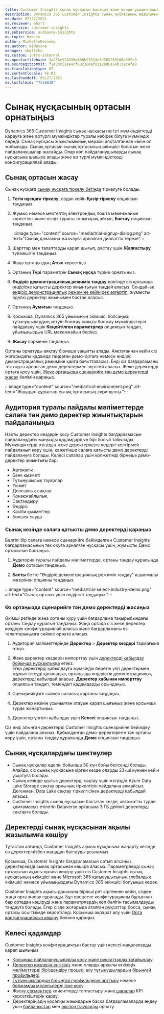 ```yaml
---
title: Customer Insights сынақ нұсқасын жасаңыз және конфигурациялаңыз
description: Dynamics 365 Customer Insights сынақ нұсқасының жазылымын алу және оны конфигурациялау қадамдары.
ms.date: 07/22/2021
ms.reviewer: mhart
ms.service: customer-insights
ms.subservice: audience-insights
ms.topic: how-to
author: MichelleDevaney
ms.author: midevane
manager: shellyha
ms.custom: intro-internal
ms.openlocfilehash: 3a235e924395a606b9332de3d205289288a597a9
ms.sourcegitcommit: f1e3cc51ea4cf68210eaf0210ad6e14b15ac4fe8
ms.translationtype: HT
ms.contentlocale: kk-KZ
ms.lasthandoff: 09/27/2021
ms.locfileid: "7558830"
---
```

# <a name="set-up-a-trial-environment"></a>Сынақ нұсқасының ортасын орнатыңыз 

Dynamics 365 Customer Insights сынақ нұсқасы негізгі мүмкіндіктерді қарауға және әртүрлі мүмкіндіктер туралы көбірек білуге мүмкіндік береді. Сынақ нұсқасы жазылымының мерзімі аяқталғаннан кейін ол жойылады. Сынақ ортасын сынақ ортасының әкімшісі болатын жеке пайдаланушылар жасайды. Олар көп пайдаланушыларды сынақ нұсқасына шақыра алады және әр түрлі мүмкіндіктерді конфигурациялай алады.

## <a name="create-a-trial-environment"></a>Сынақ ортасын жасау

Сынақ нұсқаға [сынақ нұсқаға тіркелу бетінде](https://dynamics.microsoft.com/get-started/free-trial/?appname=customerinsights) тіркелуге болады. 

1. **Тегін нұсқаға тіркелу**, содан кейін **Қазір тіркелу** опциясын таңдаңыз.

1. Жұмыс немесе мектептің электрондық пошта мекенжайын көрсетіңіз және өзіңіз туралы толығырақ айтып, **Бастау** опциясын таңдаңыз.

   :::image type="content" source="media/trial-signup-dialog.png" alt-text="Сынақ данасына жазылуға арналған диалогтік терезе":::

1. Шарттар мен талаптарды қарап шығып, растау үшін **Жалғастыру** түймешігін таңдаңыз.

1. Жаңа ортаңыздың **Атын** көрсетіңіз. 

1. Ортаның **Түрі** параметрін **Сынақ нұсқа** түріне орнатыңыз.

1. **Өндіріс демонстрациялық режимін таңдау** өрісінде сіз қосымша өндіріске қатысты деректер жиынтығын таңдай аласыз. Сондай-ақ [өндіріс демонстрациялық режиміне кейінірек өзгертіп](#use-industry-specific-demo-data-sets-in-audience-insights), жұмысты әдепкі деректер жиынымен бастай аласыз.

1. Ортаның **Аумағын** таңдаңыз.

1. Қосымша, Dynamics 365 ұйымының әкімшісі болсаңыз: тұтынушылардың кетуін болжау сияқты болжау мүмкіндіктерін пайдалану үшін **Кеңейтілген параметрлер** опциясын таңдап, ұйымыңыздың URL мекенжайын беріңіз. 

1. **Жасау** пәрменін таңдаңыз. 

Ортаны орнатуды аяқтау бірнеше уақытты алады. Аяқтағаннан кейін сіз жоғарыдағы қадамда таңдаған демо-ортаға немесе өндіріс демонстрациялық режиміне қайта бағытталасыз. Енді сіз бағдарламаны тек оқуға арналған демо деректермен зерттей аласыз. Жеке деректерді ортаға қосу үшін, [Жеке ортаңызда сценарийге тән демо деректерді жасау](#create-scenario-specific-demo-data-in-your-own-environment) бөлімін қараңыз.

:::image type="content" source="media/trial-environment.png" alt-text="Жаңадан құрылған сынақ ортасының скриншоты.":::

## <a name="use-industry-specific-demo-data-sets-in-audience-insights"></a>Аудитория туралы пайдалы мәліметтерде салаға тән демо деректер жиынтықтарын пайдаланыңыз

Нақты деректер көздерін қосу Customer Insights бағдарламасын пайдаланудағы маңызды қадамдардың бірі болып табылады. Мүмкіндіктерді өзіңіздің жеке деректеріңізге кедергі келтірмей пайдаланып көру үшін, қажетінше салаға қатысты демо деректерді пайдалануға болады. Келесі салалар үшін қолжетімді бірнеше демо-деректер жиынтығы бар: 

-   Автокөлік
-   Банк қызметі
-   Тұтынушылық тауарлар
-   Үкімет
-   Денсаулық сақтау
-   Қонақжайлылық
-   Сақтандыру
-   Өндіріс
-   Кәсіби қызметтер
-   Бөлшек сауда

### <a name="see-industry-specific-demo-data-in-trials"></a>Сынақ кезінде салаға қатысты демо деректерді қараңыз

Белгілі бір салаға немесе сценарийге бейімделген Customer Insights бағдарламасының тек оқуға арналған нұсқасы үшін, жұмысты Демо ортасынан бастаңыз. 
 
1.  Аудитория туралы пайдалы мәліметтерде, ортаны таңдау құралында **Демо** ортасын таңдаңыз.

2.  **Басты** бетте "Өндіріс демонстрациялық режимін таңдау" ашылмалы мәзірінен опцияны таңдаңыз.

:::image type="content" source="media/trial-select-industry-demo.png" alt-text="Сынақ ортасы үшін өндірісті таңдаңыз.":::

### <a name="create-scenario-specific-demo-data-in-your-own-environment"></a>Өз ортаңызда сценарийге тән демо деректерді жасаңыз

Әкімші ретінде жаңа ортаны құру үшін бағдарлама тақырыбындағы ортаны таңдау құралын таңдаңыз. Жаңа ортада сіз жеке деректер көздерін конфигурациялай аласыз және бағдарламаны өз талаптарыңызға сәйкес орната аласыз. 

1.  Аудитория мәліметтерінде **Деректер** > **Деректер көздері** тармағына өтіңіз.

2.  Жеке деректер көздерін импорттау үшін [деректерді қабылдау бойынша нұсқаулыққа](data-sources.md) өтіңіз.     
   Егер деректерді қабылдауға мүмкіндік беретін үлгі деректермен жұмыс істеуді қаласаңыз, ортаңызда өндірістік демонстрациялық деректерді қабылдай аласыз. **Деректер хабынан импорттау** опциясын таңдап, төмендегі қадамдарды орындаңыз.

3.  Сценарийіңізге сәйкес салалық картаны таңдаңыз. 

4.  Деректер көзінің ұсынылған атауын қарап шығыңыз және қосымша түрде жаңартыңыз. 

5.  Деректер үлгісін қабылдау үшін **Келесі** опциясын таңдаңыз. 

Сіз енді алынған деректерді Customer Insights сценарийіне бейімдеу үшін пайдалана аласыз. Қабылданған демо-деректерінге тән ортаны көру үшін, ортаны таңдау құралында **<Industry>Демо** опциясын таңдаңыз.

## <a name="limitations-in-trials"></a>Сынақ нұсқалардағы шектеулер

- Сынақ нұсқалар әдепкі бойынша 30 күн бойы белсенді болады. Алайда, сіз сынақ нұсқасына кірген кезде оларды 23-ші күннен кейін ұзартуға болады.
- Сынақ кезінде шығыс деректерді сақтау үшін өзіңіздің Azure Data Lake Storage сақтау орнының тіркелгісін пайдалана алмайсыз. Дегенмен, Data Lake сақтау тіркелгісінен деректерді қабылдай аласыз.
- Customer Insights сынақ нұсқасын бастаған кезде, автоматты түрде қамтамасыз етілетін Dataverse ортасына 3 ГБ дейінгі деректерді сақтауға болады.

## <a name="copy-data-from-a-trial-to-a-paid-subscription"></a>Деректерді сынақ нұсқасынан ақылы жазылымға көшіру

Тұтастай алғанда, Customer Insights ақылы нұсқасына жаңарту кезінде өз деректеріңізбен жаңадан бастауды ұсынамыз. 

Қосымша, Customer Insights бағдарламасын сатып алсаңыз, деректеріңізді сынақ ортасынан көшіре аласыз. Параметрлерді сынақ ортасынан ақылы ортаға көшіру үшін сіз Customer Insights сынақ нұсқасының әкімшісі және Microsoft 365 қатысушысының глобалдық әкімшісі немесе ұйымыңыздағы Dynamics 365 әкімшісі болуыңыз керек. 

Customer Insights ақылы данасына бірінші рет кіргеннен кейін, сізден жаңа орта жасау сұралады. Бұл процесте конфигурацияны бұрыннан бар ортадан көшіруді және параметрлердің көп бөлігін тасымалдауды таңдауға болады. Егер сізде жоғарыда аталған рұқсаттар болса, сынақ ортасы осы тізімде көрсетіледі. Қосымша ақпарат алу үшін [Орта конфигурациясын көшіру](manage-environments.md#copy-the-environment-configuration) бөлімін қараңыз.

## <a name="next-steps"></a>Келесі қадамдар

Customer Insights конфигурациясын бастау үшін келесі мақалаларды қарап шығыңыз. 

- [Қосымша пайдаланушыларды қосу және рұқсаттарды тағайындау](permissions.md).
- [Деректер көздерін енгізіңіз](data-sources.md) және оларды арқылы өткізіңіз[ мәліметтерді біріздендіру процесі](data-unification.md) алу[ тұтынушылардың бірыңғай профильдері](customer-profiles.md).
- [Тұтынушылардың бірыңғай профильдерін арттыру](enrichment-hub.md) немесе [болжамды модельдерді іске қосу](predictions-overview.md).
- Жасау[ сегменттер](segments.md) клиенттерді топтастыру және[ шаралар](measures.md) KPI көрсеткіштерін қарау.
- Деректеріңіздің қосалқы жиындарын басқа бағдарламаларда өңдеу үшін [байланыстар](connections.md) мен [экспорттауларды](export-destinations.md) орнату.
